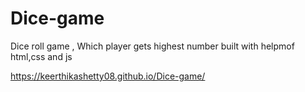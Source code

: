 # Dice-game

Dice roll game , Which player gets highest number 
built with helpmof html,css and js

https://keerthikashetty08.github.io/Dice-game/
